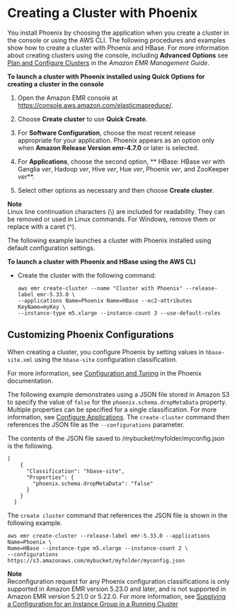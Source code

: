 # Creating a Cluster with Phoenix<a name="phoenix-create-cluster"></a>

You install Phoenix by choosing the application when you create a cluster in the console or using the AWS CLI\. The following procedures and examples show how to create a cluster with Phoenix and HBase\. For more information about creating clusters using the console, including **Advanced Options** see [Plan and Configure Clusters](https://docs.aws.amazon.com/emr/latest/ManagementGuide/emr-plan.html) in the *Amazon EMR Management Guide*\.

**To launch a cluster with Phoenix installed using **Quick Options** for creating a cluster in the console**



1. Open the Amazon EMR console at [https://console\.aws\.amazon\.com/elasticmapreduce/](https://console.aws.amazon.com/elasticmapreduce/)\.

1. Choose **Create cluster** to use **Quick Create**\.

1. For **Software Configuration**, choose the most recent release appropriate for your application\. Phoenix appears as an option only when **Amazon Release Version emr\-4\.7\.0** or later is selected\.

1. For **Applications**, choose the second option, ** HBase: HBase *ver* with Ganglia *ver*, Hadoop *ver*, Hive *ver*, Hue *ver*, Phoenix *ver*, and ZooKeeper *ver***\.

1.  Select other options as necessary and then choose **Create cluster**\.

**Note**  
Linux line continuation characters \(\\\) are included for readability\. They can be removed or used in Linux commands\. For Windows, remove them or replace with a caret \(^\)\.

The following example launches a cluster with Phoenix installed using default configuration settings\.

**To launch a cluster with Phoenix and HBase using the AWS CLI**
+ Create the cluster with the following command:

  ```
  aws emr create-cluster --name "Cluster with Phoenix" --release-label emr-5.33.0 \
  --applications Name=Phoenix Name=HBase --ec2-attributes KeyName=myKey \
  --instance-type m5.xlarge --instance-count 3 --use-default-roles
  ```

## Customizing Phoenix Configurations<a name="phoenix-custom-config"></a>

When creating a cluster, you configure Phoenix by setting values in `hbase-site.xml` using the `hbase-site` configuration classification\.

For more information, see [Configuration and Tuning](https://phoenix.apache.org/tuning.html) in the Phoenix documentation\.

The following example demonstrates using a JSON file stored in Amazon S3 to specify the value of `false` for the `phoenix.schema.dropMetaData` property\. Multiple properties can be specified for a single classification\. For more information, see [Configure Applications](emr-configure-apps.md)\. The `create-cluster` command then references the JSON file as the `--configurations` parameter\.

The contents of the JSON file saved to /mybucket/myfolder/myconfig\.json is the following\.

```
[
    {
      "Classification": "hbase-site",
      "Properties": {
        "phoenix.schema.dropMetaData": "false"
      }
    }
  ]
```

The `create cluster` command that references the JSON file is shown in the following example\.

```
aws emr create-cluster --release-label emr-5.33.0 --applications Name=Phoenix \
Name=HBase --instance-type m5.xlarge --instance-count 2 \
--configurations https://s3.amazonaws.com/mybucket/myfolder/myconfig.json
```

**Note**  
Reconfiguration request for any Phoenix configuration classifications is only supported in Amazon EMR version 5\.23\.0 and later, and is not supported in Amazon EMR version 5\.21\.0 or 5\.22\.0\. For more information, see [Supplying a Configuration for an Instance Group in a Running Cluster](https://docs.aws.amazon.com/emr/latest/ReleaseGuide/emr-configure-apps-running-cluster.html)